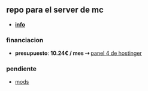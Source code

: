 ## repo para el server de mc

- [**info**](https://github.com/mardevour/mc-server/blob/main/md/info.md)

### financiacion

- **presupuesto**: **10.24€ / mes ⇢** [<u>panel 4 de hostinger</u>](https://www.hostinger.com/vps/minecraft-hosting?utm_medium=affiliate&utm_source=aff150829&utm_campaign=6&session=102a45b5deaae58a2a62b5c3dc7f13)

### pendiente

- [mods](https://github.com/mardevour/mc-server/blob/main/md/mods.md)

